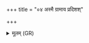 +++
title = "०४ अस्मै ग्रामाय प्रदिशश्"

+++
<details><summary>मूलम् (GR)</summary>

अस्मै ग्रामाय प्रदिशश् चतस्र  
ऊर्जं सुभूतं सविता दधातु ।  
अशत्रुम् इन्द्रो अभयं कृणोतु  
मध्ये च विशां सुकृते स्याम ॥
</details>